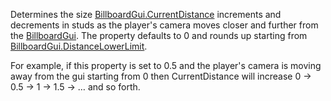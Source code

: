 Determines the size [BillboardGui.CurrentDistance](https://developer.roblox.com/en-us/api-reference/property/BillboardGui/CurrentDistance) increments and decrements in studs as the player's camera moves closer and further from the [BillboardGui](https://developer.roblox.com/en-us/api-reference/class/BillboardGui). The property defaults to 0 and rounds up starting from [BillboardGui.DistanceLowerLimit](https://developer.roblox.com/en-us/api-reference/property/BillboardGui/DistanceLowerLimit).

For example, if this property is set to 0.5 and the player's camera is moving away from the gui starting from 0 then CurrentDistance will increase 0 -> 0.5 -> 1 -> 1.5 -> … and so forth.